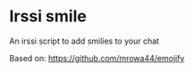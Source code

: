 # Irssi smile

An irssi script to add smilies to your chat

Based on: https://github.com/mrowa44/emojify
